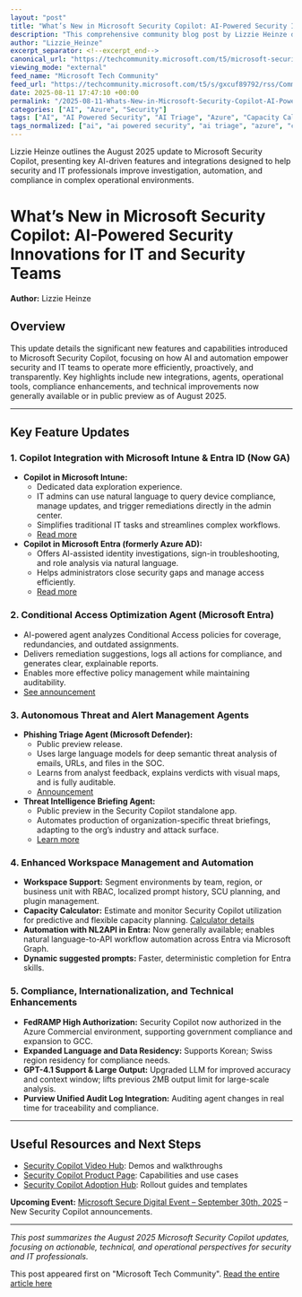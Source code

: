```yaml
---
layout: "post"
title: "What’s New in Microsoft Security Copilot: AI-Powered Security Innovations for IT and Security Teams"
description: "This comprehensive community blog post by Lizzie Heinze details the latest enhancements to Microsoft Security Copilot as of August 2025, highlighting new AI-powered capabilities and agents for threat detection, identity management, operational efficiency, and compliance. The update covers integrations with Microsoft Intune, Entra ID, and Defender, as well as new tools for workspace management, automation, internationalization, and compliance, all focused on empowering security and IT professionals to respond to threats and manage complex environments with greater speed, transparency, and effectiveness."
author: "Lizzie_Heinze"
excerpt_separator: <!--excerpt_end-->
canonical_url: "https://techcommunity.microsoft.com/t5/microsoft-security-copilot-blog/what-s-new-in-microsoft-security-copilot/ba-p/4442220"
viewing_mode: "external"
feed_name: "Microsoft Tech Community"
feed_url: "https://techcommunity.microsoft.com/t5/s/gxcuf89792/rss/Community"
date: 2025-08-11 17:47:10 +00:00
permalink: "/2025-08-11-Whats-New-in-Microsoft-Security-Copilot-AI-Powered-Security-Innovations-for-IT-and-Security-Teams.html"
categories: ["AI", "Azure", "Security"]
tags: ["AI", "AI Powered Security", "AI Triage", "Azure", "Capacity Calculator", "Community", "Conditional Access Optimization Agent", "Data Residency", "FedRAMP Compliance", "GPT 4.1", "Graph API Automation", "Identity Management", "Intune Integration", "Microsoft Defender", "Microsoft Entra ID", "Microsoft Security Copilot", "Phishing Triage Agent", "Purview Unified Audit Log", "Security", "Security Operations", "SOC Automation", "Threat Intelligence Briefing Agent", "Workspace Management"]
tags_normalized: ["ai", "ai powered security", "ai triage", "azure", "capacity calculator", "community", "conditional access optimization agent", "data residency", "fedramp compliance", "gpt 4 dot 1", "graph api automation", "identity management", "intune integration", "microsoft defender", "microsoft entra id", "microsoft security copilot", "phishing triage agent", "purview unified audit log", "security", "security operations", "soc automation", "threat intelligence briefing agent", "workspace management"]
---
```


Lizzie Heinze outlines the August 2025 update to Microsoft Security Copilot, presenting key AI-driven features and integrations designed to help security and IT professionals improve investigation, automation, and compliance in complex operational environments.<!--excerpt_end-->

# What’s New in Microsoft Security Copilot: AI-Powered Security Innovations for IT and Security Teams

**Author:** Lizzie Heinze

## Overview

This update details the significant new features and capabilities introduced to Microsoft Security Copilot, focusing on how AI and automation empower security and IT teams to operate more efficiently, proactively, and transparently. Key highlights include new integrations, agents, operational tools, compliance enhancements, and technical improvements now generally available or in public preview as of August 2025.

---

## Key Feature Updates

### 1. Copilot Integration with Microsoft Intune & Entra ID (Now GA)

- **Copilot in Microsoft Intune:**
  - Dedicated data exploration experience.
  - IT admins can use natural language to query device compliance, manage updates, and trigger remediations directly in the admin center.
  - Simplifies traditional IT tasks and streamlines complex workflows.
  - [Read more](https://www.microsoft.com/en-us/security/blog/2025/07/14/improving-it-efficiency-with-microsoft-security-copilot-in-microsoft-intune-and-microsoft-entra/?msockid=3078bb0cbe6e63980b2caeb9bf2262a5)
- **Copilot in Microsoft Entra (formerly Azure AD):**
  - Offers AI-assisted identity investigations, sign-in troubleshooting, and role analysis via natural language.
  - Helps administrators close security gaps and manage access efficiently.
  - [Read more](https://www.microsoft.com/en-us/security/blog/2025/07/14/improving-it-efficiency-with-microsoft-security-copilot-in-microsoft-intune-and-microsoft-entra/?msockid=3078bb0cbe6e63980b2caeb9bf2262a5)

### 2. Conditional Access Optimization Agent (Microsoft Entra)

- AI-powered agent analyzes Conditional Access policies for coverage, redundancies, and outdated assignments.
- Delivers remediation suggestions, logs all actions for compliance, and generates clear, explainable reports.
- Enables more effective policy management while maintaining auditability.
- [See announcement](https://www.microsoft.com/en-us/security/blog/2025/07/14/improving-it-efficiency-with-microsoft-security-copilot-in-microsoft-intune-and-microsoft-entra/?msockid=3078bb0cbe6e63980b2caeb9bf2262a5)

### 3. Autonomous Threat and Alert Management Agents

- **Phishing Triage Agent (Microsoft Defender):**
  - Public preview release.
  - Uses large language models for deep semantic threat analysis of emails, URLs, and files in the SOC.
  - Learns from analyst feedback, explains verdicts with visual maps, and is fully auditable.
  - [Announcement](https://techcommunity.microsoft.com/blog/microsoftthreatprotectionblog/announcing-public-preview-phishing-triage-agent-in-microsoft-defender/4438301)
- **Threat Intelligence Briefing Agent:**
  - Public preview in the Security Copilot standalone app.
  - Automates production of organization-specific threat briefings, adapting to the org’s industry and attack surface.
  - [Learn more](https://aka.ms/ti-briefing-agent)

### 4. Enhanced Workspace Management and Automation

- **Workspace Support:** Segment environments by team, region, or business unit with RBAC, localized prompt history, SCU planning, and plugin management.
- **Capacity Calculator:** Estimate and monitor Security Copilot utilization for predictive and flexible capacity planning. [Calculator details](https://azure.microsoft.com/en-us/pricing/details/microsoft-security-copilot/)
- **Automation with NL2API in Entra:** Now generally available; enables natural language-to-API workflow automation across Entra via Microsoft Graph.
- **Dynamic suggested prompts:** Faster, deterministic completion for Entra skills.

### 5. Compliance, Internationalization, and Technical Enhancements

- **FedRAMP High Authorization:** Security Copilot now authorized in the Azure Commercial environment, supporting government compliance and expansion to GCC.
- **Expanded Language and Data Residency:** Supports Korean; Swiss region residency for compliance needs.
- **GPT-4.1 Support & Large Output:** Upgraded LLM for improved accuracy and context window; lifts previous 2MB output limit for large-scale analysis.
- **Purview Unified Audit Log Integration:** Auditing agent changes in real time for traceability and compliance.

---

## Useful Resources and Next Steps

- [Security Copilot Video Hub](https://adoption.microsoft.com/en-us/security-copilot/video-hub/): Demos and walkthroughs
- [Security Copilot Product Page](https://www.microsoft.com/en-us/security/business/ai-machine-learning/microsoft-security-copilot?msockid=3078bb0cbe6e63980b2caeb9bf2262a5): Capabilities and use cases
- [Security Copilot Adoption Hub](https://adoption.microsoft.com/en-us/security-copilot/): Rollout guides and templates

**Upcoming Event:** [Microsoft Secure Digital Event – September 30th, 2025](https://info.microsoft.com/FY26-Microsoft-Security-Sentinel-Innovation_Interest-Form.html) – New Security Copilot announcements.

---

*This post summarizes the August 2025 Microsoft Security Copilot updates, focusing on actionable, technical, and operational perspectives for security and IT professionals.*

This post appeared first on "Microsoft Tech Community". [Read the entire article here](https://techcommunity.microsoft.com/t5/microsoft-security-copilot-blog/what-s-new-in-microsoft-security-copilot/ba-p/4442220)
